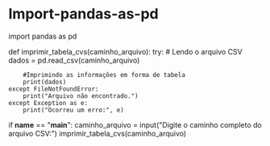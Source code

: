 # Import-pandas-as-pd


import pandas as pd

def imprimir_tabela_cvs(caminho_arquivo):
    try:
        # Lendo o arquivo CSV
        dados = pd.read_csv(caminho_arquivo)

        #Imprimindo as informações em forma de tabela
        print(dados)
    except FileNotFoundError:
        print("Arquivo não encontrado.")
    except Exception as e:
        print("Ocorreu um erro:", e)

if __name__ == "__main__":
    caminho_arquivo = input("Digite o caminho completo do arquivo CSV:")
imprimir_tabela_cvs(caminho_arquivo)
